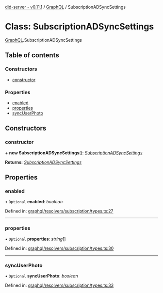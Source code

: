 [did-server - v0.11.1](../README.md) / [GraphQL](../modules/graphql.md) / SubscriptionADSyncSettings

# Class: SubscriptionADSyncSettings

[GraphQL](../modules/graphql.md).SubscriptionADSyncSettings

## Table of contents

### Constructors

- [constructor](graphql.subscriptionadsyncsettings.md#constructor)

### Properties

- [enabled](graphql.subscriptionadsyncsettings.md#enabled)
- [properties](graphql.subscriptionadsyncsettings.md#properties)
- [syncUserPhoto](graphql.subscriptionadsyncsettings.md#syncuserphoto)

## Constructors

### constructor

\+ **new SubscriptionADSyncSettings**(): [*SubscriptionADSyncSettings*](graphql.subscriptionadsyncsettings.md)

**Returns:** [*SubscriptionADSyncSettings*](graphql.subscriptionadsyncsettings.md)

## Properties

### enabled

• `Optional` **enabled**: *boolean*

Defined in: [graphql/resolvers/subscription/types.ts:27](https://github.com/Puzzlepart/did/blob/dev/server/graphql/resolvers/subscription/types.ts#L27)

___

### properties

• `Optional` **properties**: *string*[]

Defined in: [graphql/resolvers/subscription/types.ts:30](https://github.com/Puzzlepart/did/blob/dev/server/graphql/resolvers/subscription/types.ts#L30)

___

### syncUserPhoto

• `Optional` **syncUserPhoto**: *boolean*

Defined in: [graphql/resolvers/subscription/types.ts:33](https://github.com/Puzzlepart/did/blob/dev/server/graphql/resolvers/subscription/types.ts#L33)
